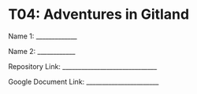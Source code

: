 # T04: Adventures in Gitland

Name 1: _____________

Name 2: ____________

Repository Link: ______________________________

Google Document Link: _______________________
